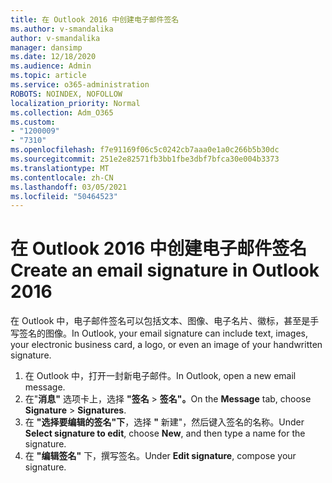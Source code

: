 ```yaml
---
title: 在 Outlook 2016 中创建电子邮件签名
ms.author: v-smandalika
author: v-smandalika
manager: dansimp
ms.date: 12/18/2020
ms.audience: Admin
ms.topic: article
ms.service: o365-administration
ROBOTS: NOINDEX, NOFOLLOW
localization_priority: Normal
ms.collection: Adm_O365
ms.custom:
- "1200009"
- "7310"
ms.openlocfilehash: f7e91169f06c5c0242cb7aaa0e1a0c266b5b30dc
ms.sourcegitcommit: 251e2e82571fb3bb1fbe3dbf7bfca30e004b3373
ms.translationtype: MT
ms.contentlocale: zh-CN
ms.lasthandoff: 03/05/2021
ms.locfileid: "50464523"
---
```

# <a name="create-an-email-signature-in-outlook-2016"></a><span data-ttu-id="35614-102">在 Outlook 2016 中创建电子邮件签名</span><span class="sxs-lookup"><span data-stu-id="35614-102">Create an email signature in Outlook 2016</span></span>

<span data-ttu-id="35614-103">在 Outlook 中，电子邮件签名可以包括文本、图像、电子名片、徽标，甚至是手写签名的图像。</span><span class="sxs-lookup"><span data-stu-id="35614-103">In Outlook, your email signature can include text, images, your electronic business card, a logo, or even an image of your handwritten signature.</span></span>

1. <span data-ttu-id="35614-104">在 Outlook 中，打开一封新电子邮件。</span><span class="sxs-lookup"><span data-stu-id="35614-104">In Outlook, open a new email message.</span></span>
2. <span data-ttu-id="35614-105">在"**消息"** 选项卡上，选择 **"签名**  >  **签名"。**</span><span class="sxs-lookup"><span data-stu-id="35614-105">On the **Message** tab, choose **Signature** > **Signatures**.</span></span>
3. <span data-ttu-id="35614-106">在 **"选择要编辑的签名"下**，选择 **"** 新建"，然后键入签名的名称。</span><span class="sxs-lookup"><span data-stu-id="35614-106">Under **Select signature to edit**, choose **New**, and then type a name for the signature.</span></span>
4. <span data-ttu-id="35614-107">在 **"编辑签名"** 下，撰写签名。</span><span class="sxs-lookup"><span data-stu-id="35614-107">Under **Edit signature**, compose your signature.</span></span>
